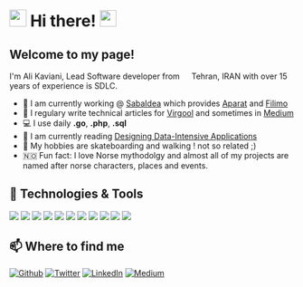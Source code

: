 # <img src="https://emojis.slackmojis.com/emojis/images/1531849430/4246/blob-sunglasses.gif?1531849430" width="30"/> Hi there! <img src="https://github.com/TheDudeThatCode/TheDudeThatCode/blob/master/Assets/Hi.gif" width="29px">
## Welcome to my page!

I'm Ali Kaviani, Lead Software developer from <img src="https://image.flaticon.com/icons/svg/197/197574.svg" width="13"/> Tehran, IRAN with over 15 years of experience is SDLC.

- 🏦  I am currently working @ [SabaIdea](https://www.sabaidea.com) which provides [Aparat](https://www.aparat.com) and [Filimo](https://www.filimo.com)
- 📝  I regulary write technical articles for [Virgool](https://virgool.io/@ali.kaviani) and sometimes in [Medium](https://medium.com/@ali.kaviani)
- 💻  I use daily **.go**, **.php**, **.sql**
- 📖  I am currently reading [Designing Data-Intensive Applications](https://www.amazon.com/Designing-Data-Intensive-Applications-Reliable-Maintainable/dp/1449373321)
- 🤔  My hobbies are skateboarding and walking ! not so related ;)
- 🇳🇴  Fun fact: I love Norse mythodolgy and almost all of my projects are named after norse characters, places and events.

## 🔧 Technologies & Tools
![](https://img.shields.io/badge/OS-MacOS-informational?style=for-the-badge&logo=apple&logoColor=white&color=000000)
![](https://img.shields.io/badge/Editor-IntelliJ_IDEA-informational?style=for-the-badge&logo=intellij-idea&logoColor=white&color=000000)
![](https://img.shields.io/badge/Code-Golang-informational?style=for-the-badge&logo=go&logoColor=white&color=00ADD8)
![](https://img.shields.io/badge/Code-PHP-informational?style=for-the-badge&logo=php&logoColor=white&color=777BB4)
![](https://img.shields.io/badge/Code-NodeJS-informational?style=for-the-badge&logo=nodedotjs&logoColor=white&color=339933)
[](https://img.shields.io/badge/Shell-Bash-informational?style=for-the-badge&logo=gnu-bash&logoColor=white&color=4EAA25)
![](https://img.shields.io/badge/Tools-PostgreSQL-informational?style=for-the-badge&logo=postgresql&logoColor=white&color=4169E1)
![](https://img.shields.io/badge/Tools-Docker-informational?style=for-the-badge&logo=docker&logoColor=white&color=2496ED)
![](https://img.shields.io/badge/Tools-Kubernetes-informational?style=for-the-badge&logo=kubernetes&logoColor=white&color=326CE5)
![](https://img.shields.io/badge/Tools-Kafka-informational?style=for-the-badge&logo=apachekafka&logoColor=white&color=231F20)
![](https://img.shields.io/badge/Tools-Gitlab%20CI-informational?style=for-the-badge&logo=gitlab&logoColor=white&color=FCA121)
![](https://img.shields.io/badge/Cloud-Azure-informational?style=for-the-badge&logo=microsoftazure&logoColor=white&color=0078D4)


## 📫 Where to find me
<p><a href="https://github.com/subzerobo" target="_blank"><img alt="Github" src="https://img.shields.io/badge/GitHub-%2312100E.svg?&style=for-the-badge&logo=Github&logoColor=white" /></a> <a href="https://twitter.com/subzeroboy" target="_blank"><img alt="Twitter" src="https://img.shields.io/badge/twitter-%231DA1F2.svg?&style=for-the-badge&logo=twitter&logoColor=white" /></a> <a href="https://www.linkedin.com/in/a-kaviani-hamedani/" target="_blank"><img alt="LinkedIn" src="https://img.shields.io/badge/linkedin-%230077B5.svg?&style=for-the-badge&logo=linkedin&logoColor=white" /></a> <a href="https://medium.com/@ali.kaviani" target="_blank"><img alt="Medium" src="https://img.shields.io/badge/medium-%2312100E.svg?&style=for-the-badge&logo=medium&logoColor=white" /></a>
</p>

